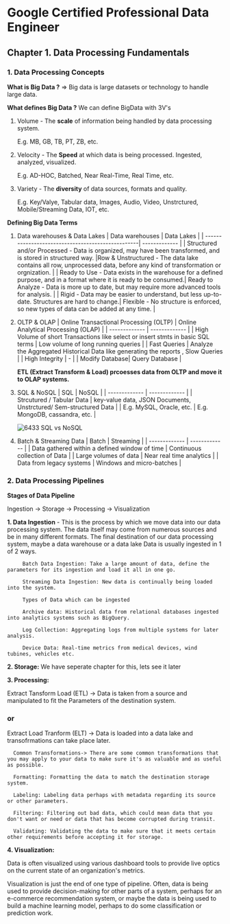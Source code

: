 # **Google Certified Professional Data Engineer**

## **Chapter 1. Data Processing Fundamentals**
### 1. Data Processing Concepts
**What is Big Data ?** => Big data is large datasets or technology to handle large data. 

**What defines Big Data ?**
We can define BigData with 3V's
1. Volume - The **scale** of information being handled by data processing system.
      
      E.g. MB, GB, TB, PT, ZB, etc.
2. Velocity - The **Speed** at which data is being processed. Ingested, analyzed, visualized.
      
      E.g. AD-HOC, Batched, Near Real-Time, Real Time, etc.
3. Variety - The **diversity** of data sources, formats and quality.
      
      E.g. Key/Valye, Tabular data, Images, Audio, Video, Unstrctured, Mobile/Streaming Data, IOT, etc.
      
**Defining Big Data Terms**
1. Data warehouses & Data Lakes
      | Data warehouses                                   | Data Lakes |
      | --------------------------------------------------| ------------- |
      | Structured and/or Processed - Data is organized, may have been transformed, and is stored in structured way.  |Row & Unstructured - The data lake contains all row, unprocessed data, before any kind of transformation or orgnization. |
      | Ready to Use - Data exists in the warehouse for a defined purpose, and in a format where it is ready to be consumed.| Ready to Analyze - Data is more up to date, but may require more advanced tools for analysis. |
      | Rigid - Data may be easier to understand, but less up-to-date. Structures are hard to change.| Flexible - No structure is enforced, so new types of data can be added at any time. |
   
2. OLTP & OLAP 
      | Online Transactional Processing (OLTP)  | Online Analytical Processing (OLAP) |
      | ------------- | ------------- |
      | High Volume of short Transactions like select or insert stmts in basic SQL terms  | Low volume of long running queries  |
      | Fast Queries  | Analyze the Aggregated Historical Data like generating the reports , Slow Queries  |
      | High Integrity | -  |
      | Modify Database| Query Database  |
   
   **ETL (Extract Transform & Load) prcoesses data from OLTP and move it to OLAP systems.**
3. SQL & NoSQL
      | SQL  | NoSQL |
      | ------------- | ------------- |
      | Strcutured / Tabular Data  | key-value data, JSON Documents, Unstrctured/ Sem-structured Data  |
      | E.g. MySQL, Oracle, etc.  | E.g. MongoDB, cassandra, etc.  |

   ![6433 SQL vs NoSQL](https://github.com/Pallavi0804/Google-Certified-Professional-Data-Engineer/assets/86785954/382b94c1-38b0-4fb4-8426-355e8304055f)

4. Batch & Streaming Data
   | Batch  | Streaming |
   | ------------- | ------------- |
   | Data gathered within a defined window of time   | Continuous collection of Data  |
   | Large volumes of data  | Near real time analytics  |
   | Data from legacy systems  | Windows and micro-batches  |

### 2. Data Processing Pipelines
**Stages of Data Pipeline**

Ingestion -> Storage -> Processing -> Visualization

**1. Data Ingestion** - This is the process by which we move data into our data processing system. The data itself may come from numerous sources and be in many different formats.
   The final destination of our data processing system, maybe a data warehouse or a data lake
   Data is usually ingested in 1 of 2 ways.
  
         Batch Data Ingestion: Take a large amount of data, define the parameters for its ingestion and load it all in one go.
   
         Streaming Data Ingestion: New data is continually being loaded into the system.

         Types of Data which can be ingested
   
         Archive data: Historical data from relational databases ingested into analytics systems such as BigQuery.
   
         Log Collection: Aggregating logs from multiple systems for later analysis.
   
         Device Data: Real-time metrics from medical devices, wind tubines, vehicles etc.

**2. Storage:** We have seperate chapter for this, lets see it later

**3. Processing:**  

Extract Tansform Load (ETL) -> Data is taken from a source and manipulated to fit the Parameters of the destination system.

### or 

Extract Load Tranform (ELT) -> Data is loaded into a data lake and transofrmations can take place later.

      Common Transformations-> There are some common transformations that you may apply to your data to make sure it's as valuable and as useful as possible.

      Formatting: Formatting the data to match the destination storage system.

      Labeling: Labeling data perhaps with metadata regarding its source or other parameters.

      Filtering: Filtering out bad data, which could mean data that you don't want or need or data that has become corrupted during transit.

      Validating: Validating the data to make sure that it meets certain other requirements before accepting it for storage.

**4. Visualization:** 

Data is often visualized using various dashboard tools to provide live optics on the current state of an organization's metrics.

Visualization is just the end of one type of pipeline. Often, data is being used to provide decision-making for other parts of a system, perhaps for an e-commerce recommendation system, or maybe the data is being used to build a machine learning model, perhaps to do some classification or prediction work.




   
   
 
